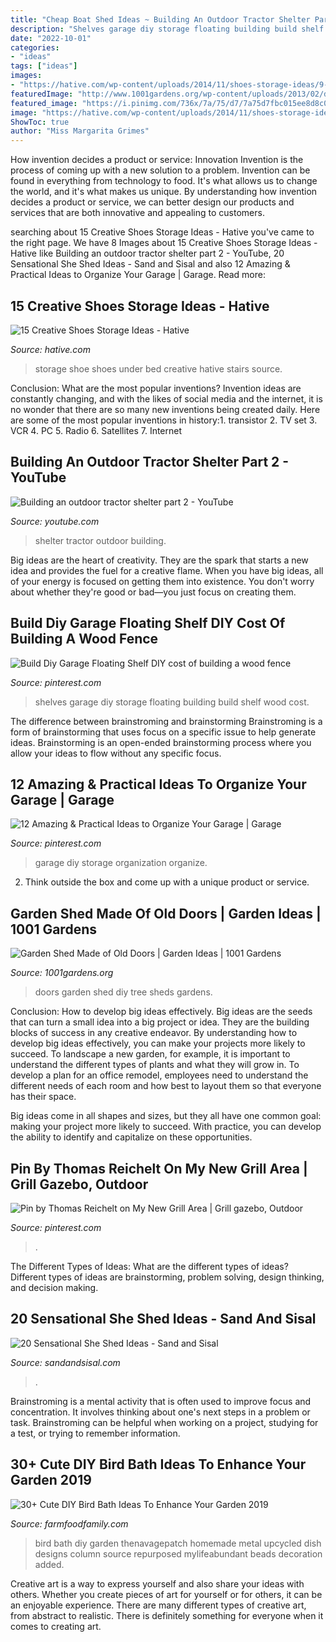 ```yaml
---
title: "Cheap Boat Shed Ideas ~ Building An Outdoor Tractor Shelter Part 2"
description: "Shelves garage diy storage floating building build shelf wood cost"
date: "2022-10-01"
categories:
- "ideas"
tags: ["ideas"]
images:
- "https://hative.com/wp-content/uploads/2014/11/shoes-storage-ideas/9-under-bed-shoe-storage.jpg"
featuredImage: "http://www.1001gardens.org/wp-content/uploads/2013/02/doors-cottage-728x971.jpg"
featured_image: "https://i.pinimg.com/736x/7a/75/d7/7a75d7fbc015ee8d8c07d131eac94bfd--garage-storage-shelves-overhead-garage-storage.jpg?b=t"
image: "https://hative.com/wp-content/uploads/2014/11/shoes-storage-ideas/9-under-bed-shoe-storage.jpg"
ShowToc: true
author: "Miss Margarita Grimes"
---
```



How invention decides a product or service: Innovation
Invention is the process of coming up with a new solution to a problem. Invention can be found in everything from technology to food. It's what allows us to change the world, and it's what makes us unique. By understanding how invention decides a product or service, we can better design our products and services that are both innovative and appealing to customers.

	

		
searching about 15 Creative Shoes Storage Ideas - Hative you've came to the right page. We have 8 Images about 15 Creative Shoes Storage Ideas - Hative like Building an outdoor tractor shelter part 2 - YouTube, 20 Sensational She Shed Ideas - Sand and Sisal and also 12 Amazing &amp; Practical Ideas to Organize Your Garage | Garage. Read more:
		
    
## 15 Creative Shoes Storage Ideas - Hative

<img loading=lazy src="https://hative.com/wp-content/uploads/2014/11/shoes-storage-ideas/9-under-bed-shoe-storage.jpg" onerror="this.onerror=null;this.src='https://tse4.mm.bing.net/th?id=OIP.CcESaHrYLJyXdwEgDSzgPQHaGi&amp;pid=15.1';" alt="15 Creative Shoes Storage Ideas - Hative">

_Source: hative.com_

>storage shoe shoes under bed creative hative stairs source. 

	

Conclusion: What are the most popular inventions?
Invention ideas are constantly changing, and with the likes of social media and the internet, it is no wonder that there are so many new inventions being created daily. Here are some of the most popular inventions in history:1. transistor 2. TV set 3. VCR 4. PC 5. Radio 6. Satellites 7. Internet 
    
## Building An Outdoor Tractor Shelter Part 2 - YouTube

<img loading=lazy src="https://i.ytimg.com/vi/BP1Np6mLxk4/maxresdefault.jpg" onerror="this.onerror=null;this.src='https://tse2.mm.bing.net/th?id=OIP.Mki292JclSUqIB_dCzAt6gHaEK&amp;pid=15.1';" alt="Building an outdoor tractor shelter part 2 - YouTube">

_Source: youtube.com_

>shelter tractor outdoor building. 

	

Big ideas are the heart of creativity. They are the spark that starts a new idea and provides the fuel for a creative flame. When you have big ideas, all of your energy is focused on getting them into existence. You don't worry about whether they're good or bad—you just focus on creating them.

    
## Build Diy Garage Floating Shelf DIY Cost Of Building A Wood Fence

<img loading=lazy src="https://i.pinimg.com/736x/7a/75/d7/7a75d7fbc015ee8d8c07d131eac94bfd--garage-storage-shelves-overhead-garage-storage.jpg?b=t" onerror="this.onerror=null;this.src='https://tse3.mm.bing.net/th?id=OIP.IJgYBoLxmVPViJgko35hUQDgEs&amp;pid=15.1';" alt="Build Diy Garage Floating Shelf DIY cost of building a wood fence">

_Source: pinterest.com_

>shelves garage diy storage floating building build shelf wood cost. 

	

The difference between brainstroming and brainstorming
Brainstroming is a form of brainstorming that uses focus on a specific issue to help generate ideas. Brainstorming is an open-ended brainstorming process where you allow your ideas to flow without any specific focus.

    
## 12 Amazing &amp; Practical Ideas To Organize Your Garage | Garage

<img loading=lazy src="https://i.pinimg.com/736x/0b/86/c3/0b86c361476c0dc6948e1e060ae0aa6b.jpg" onerror="this.onerror=null;this.src='https://tse2.mm.bing.net/th?id=OIP.TDzxANFJgUoxz_n9V_iggQHaLH&amp;pid=15.1';" alt="12 Amazing &amp; Practical Ideas to Organize Your Garage | Garage">

_Source: pinterest.com_

>garage diy storage organization organize. 

	

2. Think outside the box and come up with a unique product or service.

    
## Garden Shed Made Of Old Doors | Garden Ideas | 1001 Gardens

<img loading=lazy src="http://www.1001gardens.org/wp-content/uploads/2013/02/doors-cottage-728x971.jpg" onerror="this.onerror=null;this.src='https://tse4.mm.bing.net/th?id=OIP.JaqorzGQHT8agG-aoZdtRgHaJ4&amp;pid=15.1';" alt="Garden Shed Made of Old Doors | Garden Ideas | 1001 Gardens">

_Source: 1001gardens.org_

>doors garden shed diy tree sheds gardens. 

	

Conclusion: How to develop big ideas effectively.
Big ideas are the seeds that can turn a small idea into a big project or idea. They are the building blocks of success in any creative endeavor. By understanding how to develop big ideas effectively, you can make your projects more likely to succeed. 
To landscape a new garden, for example, it is important to understand the different types of plants and what they will grow in. To develop a plan for an office remodel, employees need to understand the different needs of each room and how best to layout them so that everyone has their space. 

 Big ideas come in all shapes and sizes, but they all have one common goal: making your project more likely to succeed. With practice, you can develop the ability to identify and capitalize on these opportunities.

    
## Pin By Thomas Reichelt On My New Grill Area | Grill Gazebo, Outdoor

<img loading=lazy src="https://i.pinimg.com/736x/cc/ca/32/ccca321969f634e41e77dd7568b05d6e--grill-area.jpg" onerror="this.onerror=null;this.src='https://tse2.mm.bing.net/th?id=OIP.1oM036GulLuKojXUUtJcAAHaFj&amp;pid=15.1';" alt="Pin by Thomas Reichelt on My New Grill Area | Grill gazebo, Outdoor">

_Source: pinterest.com_

>. 

	

The Different Types of Ideas: What are the different types of ideas?
Different types of ideas are brainstorming, problem solving, design thinking, and decision making.

    
## 20 Sensational She Shed Ideas - Sand And Sisal

<img loading=lazy src="https://www.sandandsisal.com/wp-content/uploads/2017/05/pink-she-shed-interior.jpg" onerror="this.onerror=null;this.src='https://tse2.mm.bing.net/th?id=OIP.RHpxF_0yBqEZ1fTKgCGPKgHaKw&amp;pid=15.1';" alt="20 Sensational She Shed Ideas - Sand and Sisal">

_Source: sandandsisal.com_

>. 

	

Brainstroming is a mental activity that is often used to improve focus and concentration. It involves thinking about one's next steps in a problem or task. Brainstroming can be helpful when working on a project, studying for a test, or trying to remember information.

    
## 30+ Cute DIY Bird Bath Ideas To Enhance Your Garden 2019

<img loading=lazy src="https://i1.wp.com/farmfoodfamily.com/wp-content/uploads/2018/05/16-diy-bird-bath-ideas.jpg?resize=800%2C1100&amp;ssl=1" onerror="this.onerror=null;this.src='https://tse4.mm.bing.net/th?id=OIP.3xN7KrbULx3PNdAz7PohoQHaKL&amp;pid=15.1';" alt="30+ Cute DIY Bird Bath Ideas To Enhance Your Garden 2019">

_Source: farmfoodfamily.com_

>bird bath diy garden thenavagepatch homemade metal upcycled dish designs column source repurposed mylifeabundant beads decoration added. 

	

Creative art is a way to express yourself and also share your ideas with others. Whether you create pieces of art for yourself or for others, it can be an enjoyable experience. There are many different types of creative art, from abstract to realistic. There is definitely something for everyone when it comes to creating art.

